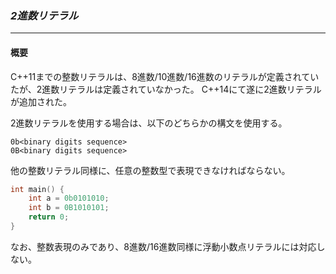 ### *2進数リテラル*
---
#### 概要
C++11までの整数リテラルは、8進数/10進数/16進数のリテラルが定義されていたが、2進数リテラルは定義されていなかった。
C++14にて遂に2進数リテラルが追加された。

2進数リテラルを使用する場合は、以下のどちらかの構文を使用する。
```
0b<binary digits sequence>
0B<binary digits sequence>
```

他の整数リテラル同様に、任意の整数型で表現できなければならない。

```c++
int main() {
    int a = 0b0101010;
    int b = 0B1010101;
    return 0;
}
```

なお、整数表現のみであり、8進数/16進数同様に浮動小数点リテラルには対応しない。

